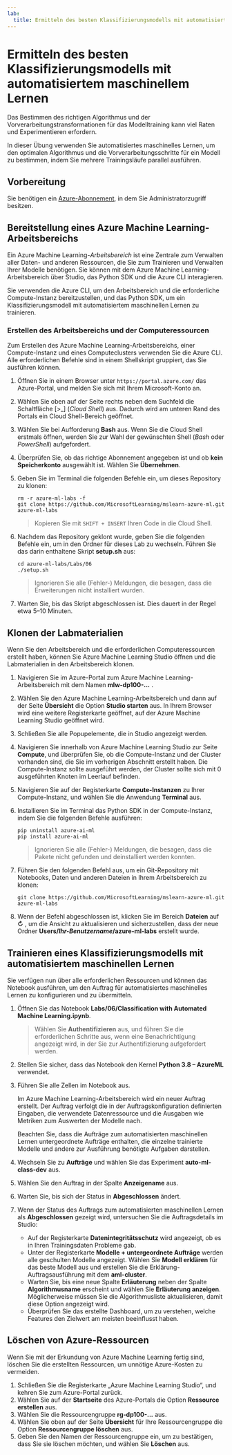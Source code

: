 ```yaml
---
lab:
  title: Ermitteln des besten Klassifizierungsmodells mit automatisiertem maschinellem Lernen
---
```


# Ermitteln des besten Klassifizierungsmodells mit automatisiertem maschinellem Lernen

Das Bestimmen des richtigen Algorithmus und der Vorverarbeitungstransformationen für das Modelltraining kann viel Raten und Experimentieren erfordern.

In dieser Übung verwenden Sie automatisiertes maschinelles Lernen, um den optimalen Algorithmus und die Vorverarbeitungsschritte für ein Modell zu bestimmen, indem Sie mehrere Trainingsläufe parallel ausführen.

## Vorbereitung

Sie benötigen ein [Azure-Abonnement](https://azure.microsoft.com/free?azure-portal=true), in dem Sie Administratorzugriff besitzen.

## Bereitstellung eines Azure Machine Learning-Arbeitsbereichs

Ein Azure Machine Learning-*Arbeitsbereich* ist eine Zentrale zum Verwalten aller Daten- und anderen Ressourcen, die Sie zum Trainieren und Verwalten Ihrer Modelle benötigen. Sie können mit dem Azure Machine Learning-Arbeitsbereich über Studio, das Python SDK und die Azure CLI interagieren.

Sie verwenden die Azure CLI, um den Arbeitsbereich und die erforderliche Compute-Instanz bereitzustellen, und das Python SDK, um ein Klassifizierungsmodell mit automatisiertem maschinellen Lernen zu trainieren.

### Erstellen des Arbeitsbereichs und der Computeressourcen

Zum Erstellen des Azure Machine Learning-Arbeitsbereichs, einer Compute-Instanz und eines Computeclusters verwenden Sie die Azure CLI. Alle erforderlichen Befehle sind in einem Shellskript gruppiert, das Sie ausführen können.

1. Öffnen Sie in einem Browser unter `https://portal.azure.com/` das Azure-Portal, und melden Sie sich mit Ihrem Microsoft-Konto an.
1. Wählen Sie oben auf der Seite rechts neben dem Suchfeld die Schaltfläche \[>_] (*Cloud Shell*) aus. Dadurch wird am unteren Rand des Portals ein Cloud Shell-Bereich geöffnet.
1. Wählen Sie bei Aufforderung **Bash** aus. Wenn Sie die Cloud Shell erstmals öffnen, werden Sie zur Wahl der gewünschten Shell (*Bash* oder *PowerShell*) aufgefordert.
1. Überprüfen Sie, ob das richtige Abonnement angegeben ist und ob **kein Speicherkonto** ausgewählt ist. Wählen Sie **Übernehmen**.
1. Geben Sie im Terminal die folgenden Befehle ein, um dieses Repository zu klonen:

    ```azurecli
    rm -r azure-ml-labs -f
    git clone https://github.com/MicrosoftLearning/mslearn-azure-ml.git azure-ml-labs
    ```

    > Kopieren Sie mit `SHIFT + INSERT` Ihren Code in die Cloud Shell.

1. Nachdem das Repository geklont wurde, geben Sie die folgenden Befehle ein, um in den Ordner für dieses Lab zu wechseln. Führen Sie das darin enthaltene Skript **setup.sh** aus:

    ```azurecli
    cd azure-ml-labs/Labs/06
    ./setup.sh
    ```

    > Ignorieren Sie alle (Fehler-) Meldungen, die besagen, dass die Erweiterungen nicht installiert wurden.

1. Warten Sie, bis das Skript abgeschlossen ist. Dies dauert in der Regel etwa 5–10 Minuten.

## Klonen der Labmaterialien

Wenn Sie den Arbeitsbereich und die erforderlichen Computeressourcen erstellt haben, können Sie Azure Machine Learning Studio öffnen und die Labmaterialien in den Arbeitsbereich klonen.

1. Navigieren Sie im Azure-Portal zum Azure Machine Learning-Arbeitsbereich mit dem Namen **mlw-dp100-...** .
1. Wählen Sie den Azure Machine Learning-Arbeitsbereich und dann auf der Seite **Übersicht** die Option **Studio starten** aus. In Ihrem Browser wird eine weitere Registerkarte geöffnet, auf der Azure Machine Learning Studio geöffnet wird.
1. Schließen Sie alle Popupelemente, die in Studio angezeigt werden.
1. Navigieren Sie innerhalb von Azure Machine Learning Studio zur Seite **Compute**, und überprüfen Sie, ob die Compute-Instanz und der Cluster vorhanden sind, die Sie im vorherigen Abschnitt erstellt haben. Die Compute-Instanz sollte ausgeführt werden, der Cluster sollte sich mit 0 ausgeführten Knoten im Leerlauf befinden.
1. Navigieren Sie auf der Registerkarte **Compute-Instanzen** zu Ihrer Compute-Instanz, und wählen Sie die Anwendung **Terminal** aus.
1. Installieren Sie im Terminal das Python SDK in der Compute-Instanz, indem Sie die folgenden Befehle ausführen:

    ```
    pip uninstall azure-ai-ml
    pip install azure-ai-ml
    ```

    > Ignorieren Sie alle (Fehler-) Meldungen, die besagen, dass die Pakete nicht gefunden und deinstalliert werden konnten.

1. Führen Sie den folgenden Befehl aus, um ein Git-Repository mit Notebooks, Daten und anderen Dateien in Ihrem Arbeitsbereich zu klonen:

    ```
    git clone https://github.com/MicrosoftLearning/mslearn-azure-ml.git azure-ml-labs
    ```

1. Wenn der Befehl abgeschlossen ist, klicken Sie im Bereich **Dateien** auf **&#8635;** , um die Ansicht zu aktualisieren und sicherzustellen, dass der neue Ordner **Users/*Ihr-Benutzername*/azure-ml-labs** erstellt wurde.

## Trainieren eines Klassifizierungsmodells mit automatisiertem maschinellen Lernen

Sie verfügen nun über alle erforderlichen Ressourcen und können das Notebook ausführen, um den Auftrag für automatisiertes maschinelles Lernen zu konfigurieren und zu übermitteln.

1. Öffnen Sie das Notebook **Labs/06/Classification with Automated Machine Learning.ipynb**.

    > Wählen Sie **Authentifizieren** aus, und führen Sie die erforderlichen Schritte aus, wenn eine Benachrichtigung angezeigt wird, in der Sie zur Authentifizierung aufgefordert werden.

1. Stellen Sie sicher, dass das Notebook den Kernel **Python 3.8 – AzureML** verwendet.
1. Führen Sie alle Zellen im Notebook aus.

    Im Azure Machine Learning-Arbeitsbereich wird ein neuer Auftrag erstellt. Der Auftrag verfolgt die in der Auftragskonfiguration definierten Eingaben, die verwendete Datenressource und die Ausgaben wie Metriken zum Auswerten der Modelle nach.

    Beachten Sie, dass die Aufträge zum automatisierten maschinellen Lernen untergeordnete Aufträge enthalten, die einzelne trainierte Modelle und andere zur Ausführung benötigte Aufgaben darstellen.
1. Wechseln Sie zu **Aufträge** und wählen Sie das Experiment **auto-ml-class-dev** aus.
1. Wählen Sie den Auftrag in der Spalte **Anzeigename** aus.
1. Warten Sie, bis sich der Status in **Abgeschlossen** ändert.
1. Wenn der Status des Auftrags zum automatisierten maschinellen Lernen als **Abgeschlossen** gezeigt wird, untersuchen Sie die Auftragsdetails im Studio:
    - Auf der Registerkarte **Datenintegritätsschutz** wird angezeigt, ob es in Ihren Trainingsdaten Probleme gab.
    - Unter der Registerkarte **Modelle + untergeordnete Aufträge** werden alle geschulten Modelle angezeigt. Wählen Sie **Modell erklären** für das beste Modell aus und erstellen Sie die Erklärung-Auftragsausführung mit dem **aml-cluster**.
    - Warten Sie, bis eine neue Spalte **Erläuterung** neben der Spalte **Algorithmusname** erscheint und wählen Sie **Erläuterung anzeigen**. Möglicherweise müssen Sie die Algorithmusliste aktualisieren, damit diese Option angezeigt wird.
    - Überprüfen Sie das erstellte Dashboard, um zu verstehen, welche Features den Zielwert am meisten beeinflusst haben.

## Löschen von Azure-Ressourcen

Wenn Sie mit der Erkundung von Azure Machine Learning fertig sind, löschen Sie die erstellten Ressourcen, um unnötige Azure-Kosten zu vermeiden.

1. Schließen Sie die Registerkarte „Azure Machine Learning Studio“, und kehren Sie zum Azure-Portal zurück.
1. Wählen Sie auf der **Startseite** des Azure-Portals die Option **Ressource erstellen** aus.
1. Wählen Sie die Ressourcengruppe **rg-dp100-...** aus.
1. Wählen Sie oben auf der Seite **Übersicht** für Ihre Ressourcengruppe die Option **Ressourcengruppe löschen** aus.
1. Geben Sie den Namen der Ressourcengruppe ein, um zu bestätigen, dass Sie sie löschen möchten, und wählen Sie **Löschen** aus.
